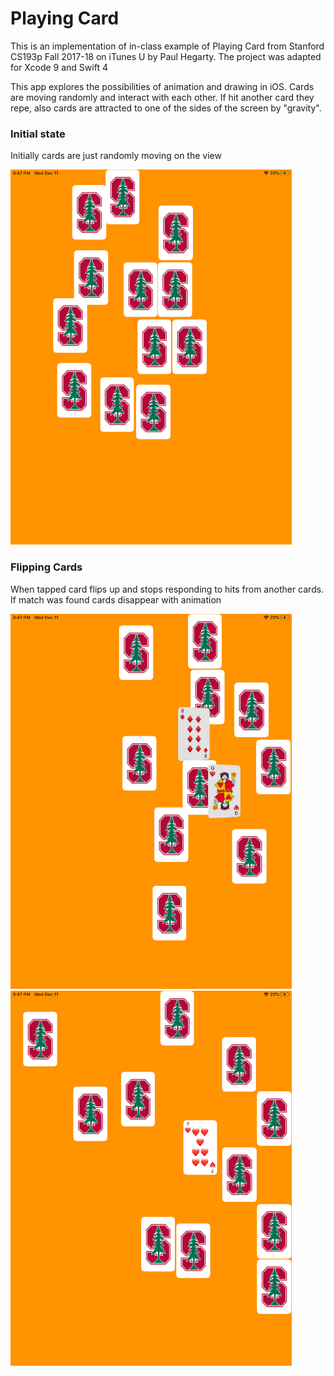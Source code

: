 # Playing Card

This is an implementation of in-class example of Playing Card from Stanford CS193p Fall 2017-18 on iTunes U by Paul Hegarty. The project was adapted for Xcode 9 and Swift 4

This app explores the possibilities of animation and drawing in iOS. Cards are moving randomly and interact with each other. If hit another card they repe, also cards are attracted to one of the sides of the screen by "gravity".

### Initial state

Initially cards are just randomly moving on the view

<img src="/images/0.png" width="450" height="600">

### Flipping Cards

When tapped card flips up and stops responding to hits from another cards. If match was found cards disappear with animation

<img src="/images/1.png" width="450" height="600">
<img src="/images/2.png" width="450" height="600">
